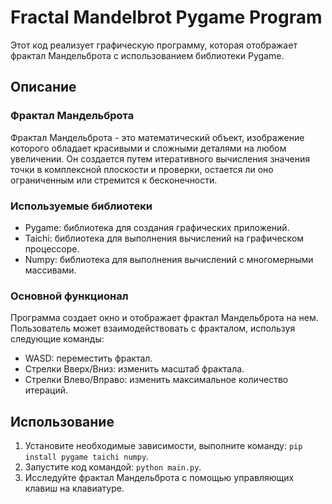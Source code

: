 # Fractal Mandelbrot Pygame Program

Этот код реализует графическую программу, которая отображает фрактал Мандельброта с использованием библиотеки Pygame.

## Описание

### Фрактал Мандельброта

Фрактал Мандельброта - это математический объект, изображение которого обладает красивыми и сложными деталями на любом увеличении. Он создается путем итеративного вычисления значения точки в комплексной плоскости и проверки, остается ли оно ограниченным или стремится к бесконечности.

### Используемые библиотеки

- Pygame: библиотека для создания графических приложений.
- Taichi: библиотека для выполнения вычислений на графическом процессоре.
- Numpy: библиотека для выполнения вычислений с многомерными массивами.

### Основной функционал

Программа создает окно и отображает фрактал Мандельброта на нем. Пользователь может взаимодействовать с фракталом, используя следующие команды:

- WASD: переместить фрактал.
- Стрелки Вверх/Вниз: изменить масштаб фрактала.
- Стрелки Влево/Вправо: изменить максимальное количество итераций.

## Использование

1. Установите необходимые зависимости, выполните команду: `pip install pygame taichi numpy`.
2. Запустите код командой: `python main.py`.
3. Исследуйте фрактал Мандельброта с помощью управляющих клавиш на клавиатуре.
